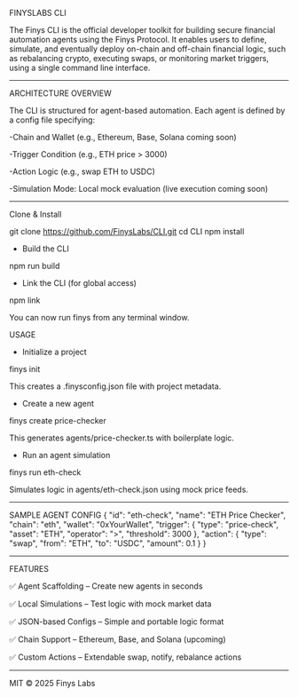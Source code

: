 FINYSLABS CLI

The Finys CLI is the official developer toolkit for building secure financial automation agents using the Finys Protocol. It enables users to define, simulate, and eventually deploy on-chain and off-chain financial logic, such as rebalancing crypto, executing swaps, or monitoring market triggers, using a single command line interface.


-------------------------------------------------------------------------------------------------

ARCHITECTURE OVERVIEW

The CLI is structured for agent-based automation. Each agent is defined by a config file specifying:

-Chain and Wallet (e.g., Ethereum, Base, Solana coming soon)

-Trigger Condition (e.g., ETH price > 3000)

-Action Logic (e.g., swap ETH to USDC)

-Simulation Mode: Local mock evaluation (live execution coming soon)


-------------------------------------------------------------------------------------------------

Clone & Install

git clone https://github.com/FinysLabs/CLI.git
cd CLI
npm install

- Build the CLI

npm run build



- Link the CLI (for global access)

npm link

You can now run finys from any terminal window.


USAGE

- Initialize a project

finys init

This creates a .finysconfig.json file with project metadata.

- Create a new agent

finys create price-checker

This generates agents/price-checker.ts with boilerplate logic.

- Run an agent simulation

finys run eth-check

Simulates logic in agents/eth-check.json using mock price feeds.

-------------------------------------------------------------------------------------------------

SAMPLE AGENT CONFIG
{
  "id": "eth-check",
  "name": "ETH Price Checker",
  "chain": "eth",
  "wallet": "0xYourWallet",
  "trigger": {
    "type": "price-check",
    "asset": "ETH",
    "operator": ">",
    "threshold": 3000
  },
  "action": {
    "type": "swap",
    "from": "ETH",
    "to": "USDC",
    "amount": 0.1
  }
}

-------------------------------------------------------------------------------------------------

FEATURES

✅ Agent Scaffolding – Create new agents in seconds

✅ Local Simulations – Test logic with mock market data

✅ JSON-based Configs – Simple and portable logic format

✅ Chain Support – Ethereum, Base, and Solana (upcoming)

✅ Custom Actions – Extendable swap, notify, rebalance actions


-------------------------------------------------------------------------------------------------


MIT © 2025 Finys Labs
